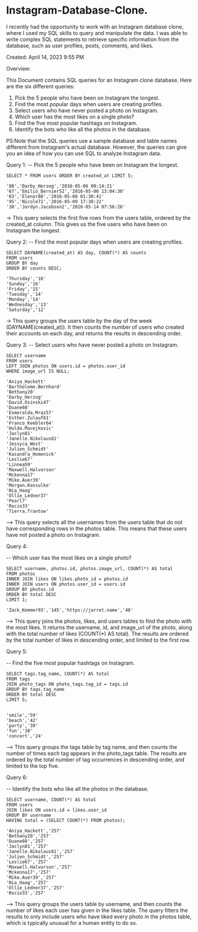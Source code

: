 # Instagram-Database-Clone.
I recently had the opportunity to work with an Instagram database clone, where I used my SQL skills to query and manipulate the data. I was able to write complex SQL statements to retrieve specific information from the database, such as user profiles, posts, comments, and likes.


Created: April 14, 2023 9:55 PM


Overview:


This Document contains SQL queries for an Instagram clone database. Here are the six different queries:
1. Pick the 5 people who have been on Instagram the longest.
2. Find the most popular days when users are creating profiles.
3. Select users who have never posted a photo on Instagram.
4. Which user has the most likes on a single photo?
5. Find the five most popular hashtags on Instagram.
6. Identify the bots who like all the photos in the database.

PS:Note that the SQL queries use a sample database and table names different from Instagram's actual database. However, the queries can give you an idea of how you can use SQL to analyze Instagram data.

Query 1: 
--  Pick the 5 people who have been on Instagram the longest.
    
    SELECT * FROM users ORDER BY created_at LIMIT 5;
    
    '80','Darby_Herzog','2016-05-06 00:14:21'
    '67','Emilio_Bernier52','2016-05-06 13:04:30'
    '63','Elenor88','2016-05-08 01:30:41'
    '95','Nicole71','2016-05-09 17:30:22'
    '38','Jordyn.Jacobson2','2016-05-14 07:56:26'


   -> This query selects the first five rows from the users table, ordered by the created_at column. This gives us the five users who have been on Instagram the longest.


Query 2: 
--  Find the most popular days when users are creating profiles.

    SELECT DAYNAME(created_at) AS day, COUNT(*) AS counts
    FROM users
    GROUP BY day
    ORDER BY counts DESC;
    
    'Thursday','16'
    'Sunday','16'
    'Friday','15'
    'Tuesday','14'
    'Monday','14'
    'Wednesday','13'
    'Saturday','12'

    

   -> This query groups the users table by the day of the week (DAYNAME(created_at)). It then counts the number of users who created their accounts on each day, and returns the results in descending order.


Query 3: 
--  Select users who have never posted a photo on Instagram.

    SELECT username
    FROM users
    LEFT JOIN photos ON users.id = photos.user_id
    WHERE image_url IS NULL;
    
    'Aniya_Hackett'
    'Bartholome.Bernhard'
    'Bethany20'
    'Darby_Herzog'
    'David.Osinski47'
    'Duane60'
    'Esmeralda.Mraz57'
    'Esther.Zulauf61'
    'Franco_Keebler64'
    'Hulda.Macejkovic'
    'Jaclyn81'
    'Janelle.Nikolaus81'
    'Jessyca_West'
    'Julien_Schmidt'
    'Kasandra_Homenick'
    'Leslie67'
    'Linnea59'  
    'Maxwell.Halvorson' 
    'Mckenna17'
    'Mike.Auer39'
    'Morgan.Kassulke'
    'Nia_Haag'
    'Ollie_Ledner37'
    'Pearl7'
    'Rocio33'
    'Tierra.Trantow'


   --> This query selects all the usernames from the users table that do not have corresponding rows in the photos table. This means that these users have not posted a photo on Instagram.


Query 4: 

--  Which user has the most likes on a single photo?

    SELECT username, photos.id, photos.image_url, COUNT(*) AS total
    FROM photos
    INNER JOIN likes ON likes.photo_id = photos.id
    INNER JOIN users ON photos.user_id = users.id
    GROUP BY photos.id
    ORDER BY total DESC
    LIMIT 1;
    
    'Zack_Kemmer93','145','https://jarret.name','48'


   --> This query joins the photos, likes, and users tables to find the photo with the most likes. It returns the username, id, and image_url of the photo, along with the total number of likes (COUNT(*) AS total). The results are ordered by the total number of likes in descending order, and limited to the first row.


Query 5: 

--  Find the five most popular hashtags on Instagram.

    SELECT tags.tag_name, COUNT(*) AS total
    FROM tags
    JOIN photo_tags ON photo_tags.tag_id = tags.id
    GROUP BY tags.tag_name
    ORDER BY total DESC
    LIMIT 5;
    
    
    'smile','59'
    'beach','42'
    'party','39'    
    'fun','38'
    'concert','24'

   --> This query groups the tags table by tag name, and then counts the number of times each tag appears in the photo_tags table. The results are ordered by the total number of tag occurrences in descending order, and limited to the top five.


Query 6: 

--  Identify the bots who like all the photos in the database.

    SELECT username, COUNT(*) AS total
    FROM users
    JOIN likes ON users.id = likes.user_id
    GROUP BY username
    HAVING total = (SELECT COUNT(*) FROM photos);
        
    'Aniya_Hackett','257'
    'Bethany20','257'
    'Duane60','257'
    'Jaclyn81','257'
    'Janelle.Nikolaus81','257'
    'Julien_Schmidt','257'
    'Leslie67','257'
    'Maxwell.Halvorson','257'
    'Mckenna17','257'
    'Mike.Auer39','257'
    'Nia_Haag','257'
    'Ollie_Ledner37','257'
    'Rocio33','257'

   --> This query groups the users table by username, and then counts the number of likes each user has given in the likes table. The query filters the results to only include users who have liked every photo in the photos table, which is typically unusual for a human entity to do so.
